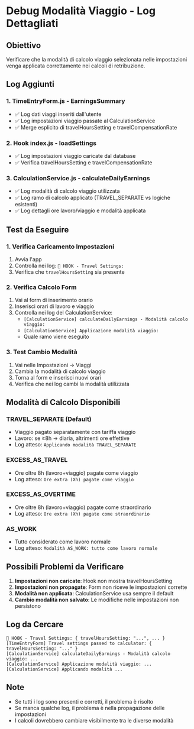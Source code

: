 # Debug Modalità Viaggio - Log Dettagliati

## Obiettivo
Verificare che la modalità di calcolo viaggio selezionata nelle impostazioni venga applicata correttamente nei calcoli di retribuzione.

## Log Aggiunti

### 1. TimeEntryForm.js - EarningsSummary
- ✅ Log dati viaggi inseriti dall'utente
- ✅ Log impostazioni viaggio passate al CalculationService
- ✅ Merge esplicito di travelHoursSetting e travelCompensationRate

### 2. Hook index.js - loadSettings
- ✅ Log impostazioni viaggio caricate dal database
- ✅ Verifica travelHoursSetting e travelCompensationRate

### 3. CalculationService.js - calculateDailyEarnings
- ✅ Log modalità di calcolo viaggio utilizzata
- ✅ Log ramo di calcolo applicato (TRAVEL_SEPARATE vs logiche esistenti)
- ✅ Log dettagli ore lavoro/viaggio e modalità applicata

## Test da Eseguire

### 1. Verifica Caricamento Impostazioni
1. Avvia l'app
2. Controlla nei log: `🚗 HOOK - Travel Settings:`
3. Verifica che `travelHoursSetting` sia presente

### 2. Verifica Calcolo Form
1. Vai al form di inserimento orario
2. Inserisci orari di lavoro e viaggio
3. Controlla nei log del CalculationService:
   - `[CalculationService] calculateDailyEarnings - Modalità calcolo viaggio:`
   - `[CalculationService] Applicazione modalità viaggio:`
   - Quale ramo viene eseguito

### 3. Test Cambio Modalità
1. Vai nelle Impostazioni → Viaggi
2. Cambia la modalità di calcolo viaggio
3. Torna al form e inserisci nuovi orari
4. Verifica che nei log cambi la modalità utilizzata

## Modalità di Calcolo Disponibili

### TRAVEL_SEPARATE (Default)
- Viaggio pagato separatamente con tariffa viaggio
- Lavoro: se ≥8h → diaria, altrimenti ore effettive
- Log atteso: `Applicando modalità TRAVEL_SEPARATE`

### EXCESS_AS_TRAVEL
- Ore oltre 8h (lavoro+viaggio) pagate come viaggio
- Log atteso: `Ore extra (Xh) pagate come viaggio`

### EXCESS_AS_OVERTIME  
- Ore oltre 8h (lavoro+viaggio) pagate come straordinario
- Log atteso: `Ore extra (Xh) pagate come straordinario`

### AS_WORK
- Tutto considerato come lavoro normale
- Log atteso: `Modalità AS_WORK: tutto come lavoro normale`

## Possibili Problemi da Verificare

1. **Impostazioni non caricate**: Hook non mostra travelHoursSetting
2. **Impostazioni non propagate**: Form non riceve le impostazioni corrette
3. **Modalità non applicata**: CalculationService usa sempre il default
4. **Cambio modalità non salvato**: Le modifiche nelle impostazioni non persistono

## Log da Cercare

```
🚗 HOOK - Travel Settings: { travelHoursSetting: "...", ... }
[TimeEntryForm] Travel settings passed to calculator: { travelHoursSetting: "..." }
[CalculationService] calculateDailyEarnings - Modalità calcolo viaggio: ...
[CalculationService] Applicazione modalità viaggio: ...
[CalculationService] Applicando modalità ...
```

## Note
- Se tutti i log sono presenti e corretti, il problema è risolto
- Se manca qualche log, il problema è nella propagazione delle impostazioni
- I calcoli dovrebbero cambiare visibilmente tra le diverse modalità
